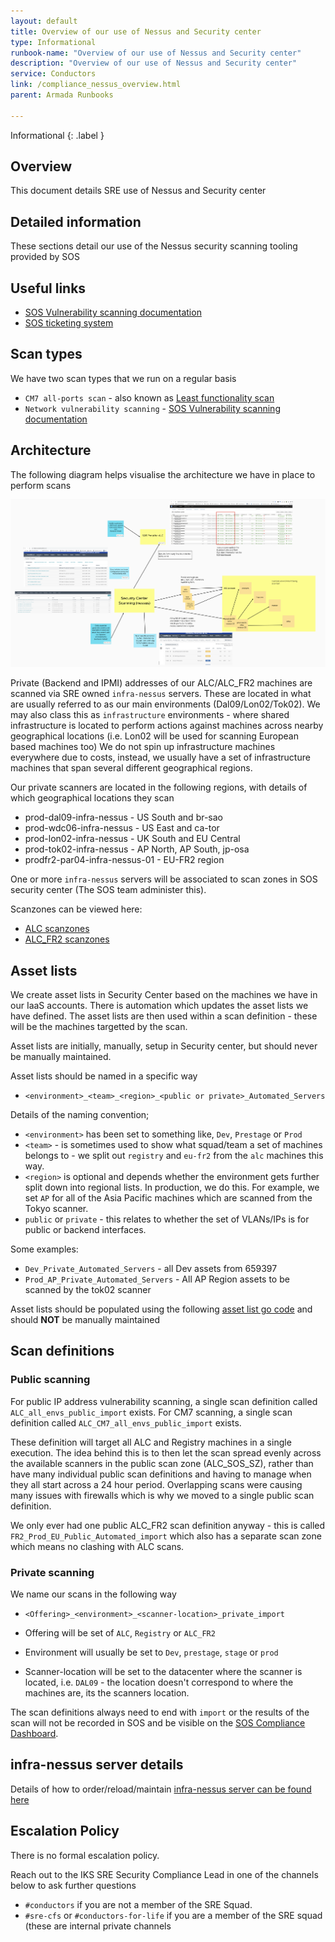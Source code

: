 ```yaml
---
layout: default
title: Overview of our use of Nessus and Security center
type: Informational
runbook-name: "Overview of our use of Nessus and Security center"
description: "Overview of our use of Nessus and Security center"
service: Conductors
link: /compliance_nessus_overview.html
parent: Armada Runbooks

---
```


Informational
{: .label }


## Overview

This document details SRE use of Nessus and Security center

## Detailed information

These sections detail our use of the Nessus security scanning tooling provided by SOS

## Useful links

- [SOS Vulnerability scanning documentation]
- [SOS ticketing system]

## Scan types

We have two scan types that we run on a regular basis

- `CM7 all-ports scan` - also known as [Least functionality scan](https://pages.github.ibm.com/ibmcloud/Security/architectural_review/least-functionality.html)
- `Network vulnerability scanning` - [SOS Vulnerability scanning documentation]

## Architecture

The following diagram helps visualise the architecture we have in place to perform scans

<a href="images/nessus_architecture.png">
<img src="images/nessus_architecture.png" alt="nessus_architecture" style="width: 1000px;"/></a>

Private (Backend and IPMI) addresses of our ALC/ALC_FR2 machines are scanned via SRE owned `infra-nessus` servers.  These are located in what are usually referred to as our main environments (Dal09/Lon02/Tok02).  We may also class this as `infrastructure` environments - where shared infrastructure is located to perform actions against machines across nearby geographical locations (i.e. Lon02 will be used for scanning European based machines too)
We do not spin up infrastructure machines everywhere due to costs, instead, we usually have a set of infrastructure machines that span several different geographical regions.

Our private scanners are located in the following regions, with details of which geographical locations they scan

- prod-dal09-infra-nessus - US South and br-sao
- prod-wdc06-infra-nessus - US East and ca-tor
- prod-lon02-infra-nessus - UK South and EU Central
- prod-tok02-infra-nessus - AP North, AP South, jp-osa
- prodfr2-par04-infra-nessus-01 - EU-FR2 region

One or more `infra-nessus` servers will be associated to scan zones in SOS security center (The SOS team administer this).

Scanzones can be viewed here:
- [ALC scanzones](https://w3.sos.ibm.com/inventory.nsf/security_center.xsp?c_code=alc)
- [ALC_FR2 scanzones](https://w3.sos.ibm.com/inventory.nsf/security_center.xsp?c_code=alc_fr2)


## Asset lists

We create asset lists in Security Center based on the machines we have in our IaaS accounts.  There is automation which updates the asset lists we have defined.
The asset lists are then used within a scan definition - these will be the machines targetted by the scan.

Asset lists are initially, manually, setup in Security center, but should never be manually maintained.

Asset lists should be named in a specific way

- `<environment>_<team>_<region>_<public or private>_Automated_Servers`

Details of the naming convention;
- `<environment>` has been set to something like, `Dev`, `Prestage` or `Prod`
- `<team>` - is sometimes used to show what squad/team a set of machines belongs to - we split out `registry` and `eu-fr2` from the `alc` machines this way.
- `<region>` is optional and depends whether the environment gets further split down into regional lists.  In production, we do this. For example, we set `AP` for all of the Asia Pacific machines which are scanned from the Tokyo scanner.
- `public` or `private` - this relates to whether the set of VLANs/IPs is for public or backend interfaces.

Some examples:
- `Dev_Private_Automated_Servers` - all Dev assets from 659397
- `Prod_AP_Private_Automated_Servers` - All AP Region assets to be scanned by the tok02 scanner

Asset lists should be populated using the following [asset list go code](https://github.ibm.com/alchemy-conductors/compliance-nessus-scan-asset-list-generator) and should **NOT** be manually maintained

## Scan definitions

### Public scanning
For public IP address vulnerability scanning, a single scan definition called `ALC_all_envs_public_import` exists.
For CM7 scanning, a single scan definition called `ALC_CM7_all_envs_public_import` exists.

These definition will target all ALC and Registry machines in a single execution.  The idea behind this is to then let the scan spread evenly across the available scanners in the public scan zone (ALC_SOS_SZ), rather than have many individual public scan definitions and having to manage when they all start across a 24 hour period.  Overlapping scans were causing many issues with firewalls which is why we moved to a single public scan definition.

We only ever had one public ALC_FR2 scan definition anyway - this is called `FR2_Prod_EU_Public_Automated_import` which also has a separate scan zone which means no clashing with ALC scans.

### Private scanning

We name our scans in the following way

- `<Offering>_<environment>_<scanner-location>_private_import`

- Offering will be set of `ALC`, `Registry` or `ALC_FR2`
- Environment will usually be set to `Dev`, `prestage`, `stage` or `prod`
- Scanner-location will be set to the datacenter where the scanner is located, i.e. `DAL09` - the location doesn't correspond to where the machines are, its the scanners location.

The scan definitions always need to end with `import` or the results of the scan will not be recorded in SOS and be visible on the [SOS Compliance Dashboard](https://w3.sos.ibm.com/inventory.nsf/compliance_portal.xsp?c_code=alc).


## infra-nessus server details

Details of how to order/reload/maintain [infra-nessus server can be found here](./sre_nessus_scanner.html) 

## Escalation Policy

There is no formal escalation policy.

Reach out to the IKS SRE Security Compliance Lead in one of the channels below to ask further questions

- `#conductors` if you are not a member of the SRE Squad.
- `#sre-cfs` or `#conductors-for-life`  if you are a member of the SRE squad (these are internal private channels


[SOS Vulnerability scanning documentation]: https://pages.github.ibm.com/SOSTeam/SOS-Docs/sca/Security-Vulnerability-Scanning.html
[SOS ticketing system]: https://ibm.service-now.com/nav_to.do?uri=%2Fsn_vul_sos_service_request_list.do%3Fsysparm_query%3Dactive%253Dtrue%255EEQ%26sysparm_userpref_module%3D0e6f99efdb384c10c717e9ec0b96194f%26sysparm_clear_stack%3Dtrue
